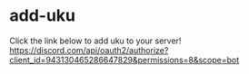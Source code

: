 # add-uku
Click the link below to add uku to your server!
https://discord.com/api/oauth2/authorize?client_id=943130465286647829&permissions=8&scope=bot
